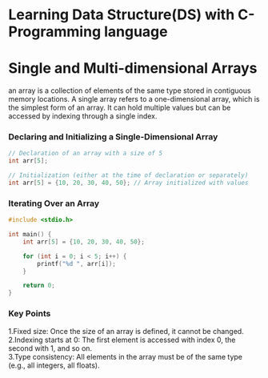 # Learning Data Structure(DS) with C-Programming language
# Single and Multi-dimensional Arrays
an array is a collection of elements of the same type stored in contiguous memory locations. A single array refers to a one-dimensional array, which is the simplest form of an array. It can hold multiple values but can be accessed by indexing through a single index.
<br/>
<h3>Declaring and Initializing a Single-Dimensional Array</h3>
    
```c
// Declaration of an array with a size of 5
int arr[5];

// Initialization (either at the time of declaration or separately)
int arr[5] = {10, 20, 30, 40, 50}; // Array initialized with values
```
<h3>Iterating Over an Array</h3>

```c
#include <stdio.h>

int main() {
    int arr[5] = {10, 20, 30, 40, 50};

    for (int i = 0; i < 5; i++) {
        printf("%d ", arr[i]);
    }

    return 0;
}
```
<h3>Key Points</h3>
1.Fixed size: Once the size of an array is defined, it cannot be changed.
<br/>
2.Indexing starts at 0: The first element is accessed with index 0, the second with 1, and so on.
<br/>
3.Type consistency: All elements in the array must be of the same type (e.g., all integers, all floats).

